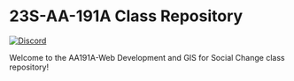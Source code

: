 # 23S-AA-191A Class Repository
[![Discord](https://img.shields.io/discord/1075907593698017333?label=&logo=discord&logoColor=ffffff&color=7389D8&labelColor=6A7EC2)](https://discord.gg/awktuEcAqW)

Welcome to the AA191A-Web Development and GIS for Social Change class repository!